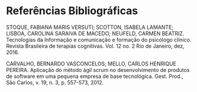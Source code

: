 # Referências Bibliográficas

STOQUE, FABIANA MARIS VERSUTI; SCOTTON, ISABELA LAMANTE; LISBOA, CAROLINA SARAIVA DE MACEDO; NEUFELD, CARMEN BEATRIZ. Tecnologias da Informação e comunicação e formação do psicólogo clinico. Revista Brasileira de terapias cognitivas. Vol. 12 no. 2 Rio de Janeiro, dez, 2016.

CARVALHO, BERNARDO VASCONCELOS; MELLO, CARLOS HENRIQUE PEREIRA. Aplicação do método ágil scrum no desenvolvimento de produtos de software em uma pequena empresa de base tecnológica. Gest. Prod., São Carlos, v. 19, n. 3, p. 557-573, 2012.

